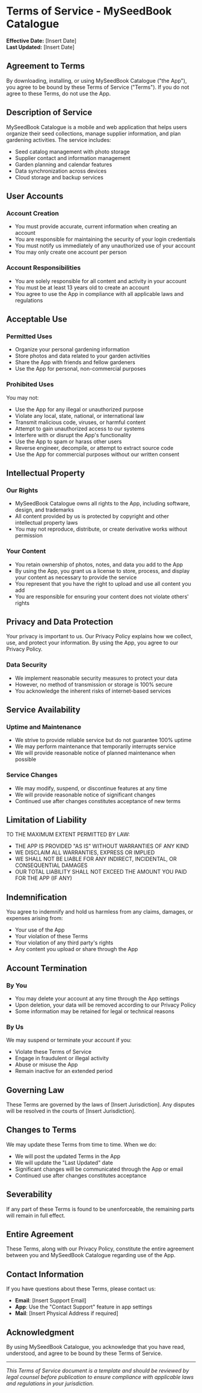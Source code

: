 # Terms of Service - MySeedBook Catalogue

**Effective Date:** [Insert Date]  
**Last Updated:** [Insert Date]

## Agreement to Terms

By downloading, installing, or using MySeedBook Catalogue ("the App"), you agree to be bound by these Terms of Service ("Terms"). If you do not agree to these Terms, do not use the App.

## Description of Service

MySeedBook Catalogue is a mobile and web application that helps users organize their seed collections, manage supplier information, and plan gardening activities. The service includes:
- Seed catalog management with photo storage
- Supplier contact and information management
- Garden planning and calendar features
- Data synchronization across devices
- Cloud storage and backup services

## User Accounts

### Account Creation
- You must provide accurate, current information when creating an account
- You are responsible for maintaining the security of your login credentials
- You must notify us immediately of any unauthorized use of your account
- You may only create one account per person

### Account Responsibilities
- You are solely responsible for all content and activity in your account
- You must be at least 13 years old to create an account
- You agree to use the App in compliance with all applicable laws and regulations

## Acceptable Use

### Permitted Uses
- Organize your personal gardening information
- Store photos and data related to your garden activities
- Share the App with friends and fellow gardeners
- Use the App for personal, non-commercial purposes

### Prohibited Uses
You may not:
- Use the App for any illegal or unauthorized purpose
- Violate any local, state, national, or international law
- Transmit malicious code, viruses, or harmful content
- Attempt to gain unauthorized access to our systems
- Interfere with or disrupt the App's functionality
- Use the App to spam or harass other users
- Reverse engineer, decompile, or attempt to extract source code
- Use the App for commercial purposes without our written consent

## Intellectual Property

### Our Rights
- MySeedBook Catalogue owns all rights to the App, including software, design, and trademarks
- All content provided by us is protected by copyright and other intellectual property laws
- You may not reproduce, distribute, or create derivative works without permission

### Your Content
- You retain ownership of photos, notes, and data you add to the App
- By using the App, you grant us a license to store, process, and display your content as necessary to provide the service
- You represent that you have the right to upload and use all content you add
- You are responsible for ensuring your content does not violate others' rights

## Privacy and Data Protection

Your privacy is important to us. Our Privacy Policy explains how we collect, use, and protect your information. By using the App, you agree to our Privacy Policy.

### Data Security
- We implement reasonable security measures to protect your data
- However, no method of transmission or storage is 100% secure
- You acknowledge the inherent risks of internet-based services

## Service Availability

### Uptime and Maintenance
- We strive to provide reliable service but do not guarantee 100% uptime
- We may perform maintenance that temporarily interrupts service
- We will provide reasonable notice of planned maintenance when possible

### Service Changes
- We may modify, suspend, or discontinue features at any time
- We will provide reasonable notice of significant changes
- Continued use after changes constitutes acceptance of new terms

## Limitation of Liability

TO THE MAXIMUM EXTENT PERMITTED BY LAW:
- THE APP IS PROVIDED "AS IS" WITHOUT WARRANTIES OF ANY KIND
- WE DISCLAIM ALL WARRANTIES, EXPRESS OR IMPLIED
- WE SHALL NOT BE LIABLE FOR ANY INDIRECT, INCIDENTAL, OR CONSEQUENTIAL DAMAGES
- OUR TOTAL LIABILITY SHALL NOT EXCEED THE AMOUNT YOU PAID FOR THE APP (IF ANY)

## Indemnification

You agree to indemnify and hold us harmless from any claims, damages, or expenses arising from:
- Your use of the App
- Your violation of these Terms
- Your violation of any third party's rights
- Any content you upload or share through the App

## Account Termination

### By You
- You may delete your account at any time through the App settings
- Upon deletion, your data will be removed according to our Privacy Policy
- Some information may be retained for legal or technical reasons

### By Us
We may suspend or terminate your account if you:
- Violate these Terms of Service
- Engage in fraudulent or illegal activity
- Abuse or misuse the App
- Remain inactive for an extended period

## Governing Law

These Terms are governed by the laws of [Insert Jurisdiction]. Any disputes will be resolved in the courts of [Insert Jurisdiction].

## Changes to Terms

We may update these Terms from time to time. When we do:
- We will post the updated Terms in the App
- We will update the "Last Updated" date
- Significant changes will be communicated through the App or email
- Continued use after changes constitutes acceptance

## Severability

If any part of these Terms is found to be unenforceable, the remaining parts will remain in full effect.

## Entire Agreement

These Terms, along with our Privacy Policy, constitute the entire agreement between you and MySeedBook Catalogue regarding use of the App.

## Contact Information

If you have questions about these Terms, please contact us:

- **Email**: [Insert Support Email]
- **App**: Use the "Contact Support" feature in app settings
- **Mail**: [Insert Physical Address if required]

## Acknowledgment

By using MySeedBook Catalogue, you acknowledge that you have read, understood, and agree to be bound by these Terms of Service.

---

*This Terms of Service document is a template and should be reviewed by legal counsel before publication to ensure compliance with applicable laws and regulations in your jurisdiction.*
